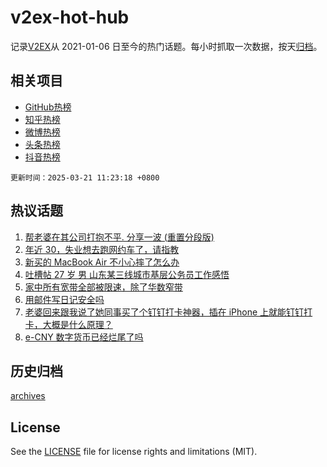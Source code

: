 # v2ex-hot-hub

 记录[V2EX](https://www.v2ex.com/)从 2021-01-06 日至今的热门话题。每小时抓取一次数据，按天[归档](archives)。
 
 ## 相关项目

- [GitHub热榜](https://github.com/snaildev/github-hot-hub)
- [知乎热榜](https://github.com/snaildev/zhihu-hot-hub)
- [微博热榜](https://github.com/snaildev/weibo-hot-hub)
- [头条热榜](https://github.com/snaildev/toutiao-hot-hub)
- [抖音热榜](https://github.com/snaildev/douyin-hot-hub)


 `更新时间：2025-03-21 11:23:18 +0800`

## 热议话题

1. [帮老婆在其公司打抱不平. 分享一波 (重置分段版)](https://www.v2ex.com/t/1119996)
1. [年近 30，失业想去跑网约车了，请指教](https://www.v2ex.com/t/1119870)
1. [新买的 MacBook Air 不小心摔了怎么办](https://www.v2ex.com/t/1119987)
1. [吐槽帖 27 岁 男 山东某三线城市基层公务员工作感悟](https://www.v2ex.com/t/1119891)
1. [家中所有宽带全部被限速，除了华数窄带](https://www.v2ex.com/t/1119909)
1. [用邮件写日记安全吗](https://www.v2ex.com/t/1119837)
1. [老婆回来跟我说了她同事买了个钉钉打卡神器，插在 iPhone 上就能钉钉打卡，大概是什么原理？](https://www.v2ex.com/t/1120016)
1. [e-CNY 数字货币已经烂尾了吗](https://www.v2ex.com/t/1119980)

## 历史归档

[archives](archives)

## License

See the [LICENSE](LICENSE) file for license rights and limitations (MIT).
